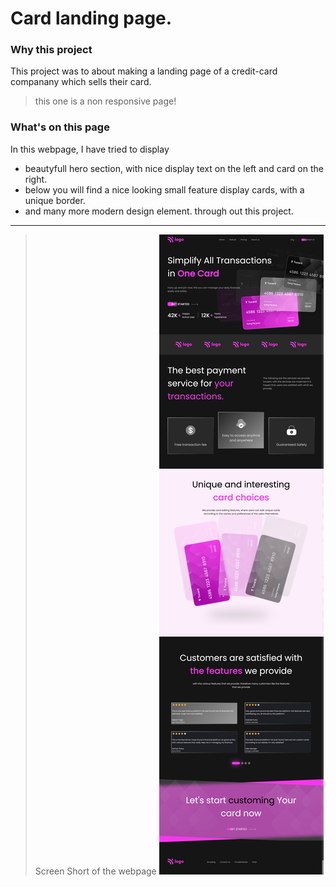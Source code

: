 # Card landing page.

### Why this project

This project was to about making a landing page of a credit-card companany which sells their card.

> this one is a non responsive page!

### **What's on this page**

In this webpage, I have tried to display

- beautyfull hero section, with nice display text on the left and card on the right.
- below you will find a nice looking small feature display cards, with a unique border.
- and many more modern design element. through out this project.

---

> Screen Short of the webpage
> ![herosection-SS](./ScreenShots%20/SCR-20221228-pgh.jpeg)
